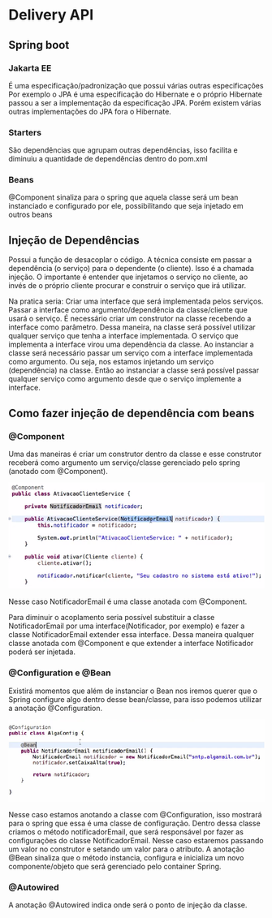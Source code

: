 # Delivery API

## Spring boot

### Jakarta EE

É uma especificação/padronização que possui várias outras especificações
Por exemplo o JPA é uma especificação do Hibernate e o próprio Hibernate passou a ser a implementação da especificação JPA.
Porém existem várias outras implementações do JPA fora o Hibernate.

### Starters

São dependências que agrupam outras dependências, isso facilita e diminuiu a quantidade de dependências dentro do pom.xml

### Beans

@Component sinaliza para o spring que aquela classe será um bean instanciado e configurado por ele, possibilitando que seja injetado em outros beans

## Injeção de Dependências

Possui a função de desacoplar o código.
A técnica consiste em passar a dependência (o serviço) para o dependente (o cliente). Isso é a chamada injeção. O importante é entender que injetamos o serviço no cliente, ao invés de o próprio cliente procurar e construir o serviço que irá utilizar.

Na pratica seria:
Criar uma interface que será implementada pelos serviços.
Passar a interface como argumento/dependência da classe/cliente que usará o serviço.
É necessário criar um construtor na classe recebendo a interface como parâmetro.
Dessa maneira, na classe será possível utilizar qualquer serviço que tenha a interface implementada.
O serviço que implementa a interface virou uma dependência da classe.
Ao instanciar a classe será necessário passar um serviço com a interface implementada como argumento.
Ou seja, nos estamos injetando um serviço (dependência) na classe.
Então ao instanciar a classe será possível passar qualquer serviço como argumento desde que o serviço implemente a interface.

## Como fazer injeção de dependência com beans

### @Component

Uma das maneiras é criar um construtor dentro da classe e esse construtor receberá como argumento um serviço/classe gerenciado pelo spring (anotado com @Component).

 ![picture 3](images/c34e3f12a8a66856e1b7134c8e75d6daf22e482499c0c4a0aab8625d8e2c88bf.png)  

Nesse caso NotificadorEmail é uma classe anotada com @Component.

Para diminuir o acoplamento seria possível substituir a classe NotificadorEmail por uma interface(Notificador, por exemplo) e fazer a classe NotificadorEmail extender essa interface. Dessa maneira qualquer classe anotada com @Component e que extender a interface Notificador poderá ser injetada.

### @Configuration e @Bean

Existirá momentos que além de instanciar o Bean nos iremos querer que o Spring configure algo dentro desse bean/classe, para isso podemos utilizar a anotação @Configuration.

![picture 4](images/13d4c11aeadd6a5e31eee2844896dc1d6a4c669cb503c9d48624ddae0372107c.png)  

Nesse caso estamos anotando a classe com @Configuration, isso mostrará para o spring que essa é uma classe de configuração.
Dentro dessa classe criamos o método notificadorEmail, que será responsável por fazer as configurações do classe NotificadorEmail. Nesse caso estaremos passando um valor no construtor e setando um valor para o atributo.
A anotação @Bean sinaliza que o método instancia, configura e inicializa um novo componente/objeto que será gerenciado pelo container Spring.

### @Autowired

A anotação @Autowired indica onde será o ponto de injeção da classe.
